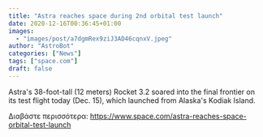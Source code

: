```yaml
---
title: "Astra reaches space during 2nd orbital test launch"
date: 2020-12-16T00:36:45+01:00
images:
  - "images/post/a7dgmRex9ziJ3AD46cqnxV.jpeg"
author: "AstroBot"
categories: ["News"]
tags: ["space.com"]
draft: false
---
```


Astra's 38-foot-tall (12 meters) Rocket 3.2 soared into the final frontier on its test flight today (Dec. 15), which launched from Alaska's Kodiak Island. 

Διαβάστε περισσότερα: https://www.space.com/astra-reaches-space-orbital-test-launch
